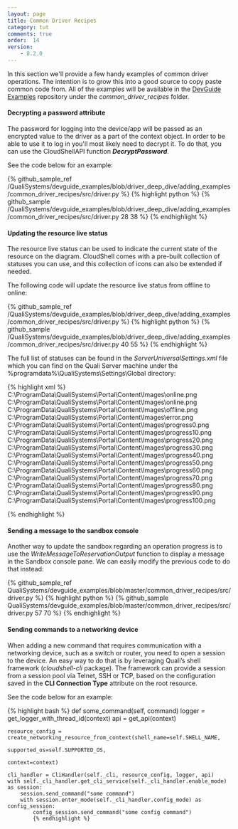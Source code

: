 ```yaml
---
layout: page
title: Common Driver Recipes
category: tut
comments: true
order:  14
version:
    - 8.2.0
---
```

In this section we'll provide a few handy examples of common driver operations.
The intention is to grow this into a good source to copy paste common code from.
All of the examples will be available in the
[DevGuide Examples](https://github.com/QualiSystems/devguide_examples) repository
under the _common_driver_recipes_ folder.

#### Decrypting a password attribute

The password for logging into the device/app will be passed as an encrypted value to the driver
as a part of the context object. In order to be able to use it to log in you'll most likely
need to decrypt it. To do that, you can use the CloudShellAPI function **_DecryptPassword_**.

See the code below for an example:

{% github_sample_ref /QualiSystems/devguide_examples/blob/driver_deep_dive/adding_examples/common_driver_recipes/src/driver.py %}
{% highlight python %}
{% github_sample /QualiSystems/devguide_examples/blob/driver_deep_dive/adding_examples/common_driver_recipes/src/driver.py 28 38 %}
{% endhighlight %}

#### Updating the resource live status

The resource live status can be used to indicate the current state of the resource on the diagram.
CloudShell comes with a pre-built collection of statuses you can use, and this collection of icons can also
be extended if needed.

The following code will update the resource live status from offline to online:

{% github_sample_ref /QualiSystems/devguide_examples/blob/driver_deep_dive/adding_examples/common_driver_recipes/src/driver.py %}
{% highlight python %}
{% github_sample /QualiSystems/devguide_examples/blob/driver_deep_dive/adding_examples/common_driver_recipes/src/driver.py 40 55 %}
{% endhighlight %}

The full list of statuses can be found in the _ServerUniversalSettings.xml_ file which you can find on the Quali Server
machine under the  %programdata%\\QualiSystems\\Settings\\Global directory:

{% highlight xml %}
  <ResourcesLiveStatus>
    <key name="Online">C:\ProgramData\QualiSystems\Portal\Content\Images\online.png</key>
    <key name="Stopped">C:\ProgramData\QualiSystems\Portal\Content\Images\online.png</key>
    <key name="Offline">C:\ProgramData\QualiSystems\Portal\Content\Images\offline.png</key>
    <key name="Error">C:\ProgramData\QualiSystems\Portal\Content\Images\error.png</key>
    <key name="Progress 0">C:\ProgramData\QualiSystems\Portal\Content\Images\progress0.png</key>
    <key name="Progress 10">C:\ProgramData\QualiSystems\Portal\Content\Images\progress10.png</key>
    <key name="Progress 20">C:\ProgramData\QualiSystems\Portal\Content\Images\progress20.png</key>
    <key name="Progress 30">C:\ProgramData\QualiSystems\Portal\Content\Images\progress30.png</key>
    <key name="Progress 40">C:\ProgramData\QualiSystems\Portal\Content\Images\progress40.png</key>
    <key name="Progress 50">C:\ProgramData\QualiSystems\Portal\Content\Images\progress50.png</key>
    <key name="Progress 60">C:\ProgramData\QualiSystems\Portal\Content\Images\progress60.png</key>
    <key name="Progress 70">C:\ProgramData\QualiSystems\Portal\Content\Images\progress70.png</key>
    <key name="Progress 80">C:\ProgramData\QualiSystems\Portal\Content\Images\progress80.png</key>
    <key name="Progress 90">C:\ProgramData\QualiSystems\Portal\Content\Images\progress90.png</key>
    <key name="Progress 100">C:\ProgramData\QualiSystems\Portal\Content\Images\progress100.png</key>
  </ResourcesLiveStatus>

 {% endhighlight %}

#### Sending a message to the sandbox console

Another way to update the sandbox regarding an operation progress is to use the _WriteMessageToReservationOutput_
function to display a message in the Sandbox console pane.
We can easily modify the previous code to do that instead:

{% github_sample_ref QualiSystems/devguide_examples/blob/master/common_driver_recipes/src/driver.py %}
{% highlight python %}
{% github_sample QualiSystems/devguide_examples/blob/master/common_driver_recipes/src/driver.py 57 70 %}
{% endhighlight %}

#### Sending commands to a networking device
When adding a new command that requires communication with a networking device, such as a switch or router, you need to open a session to the device. An easy way to do that is by leveraging Quali’s shell framework (*cloudshell-cli* package). The framework can provide a session from a session pool via Telnet, SSH or TCP, based on the configuration saved in the **CLI Connection Type** attribute on the root resource.

See the code below for an example:

{% highlight bash %}
def some_command(self, command)
    logger = get_logger_with_thread_id(context)
    api = get_api(context)

    resource_config = create_networking_resource_from_context(shell_name=self.SHELL_NAME,
                                                                  supported_os=self.SUPPORTED_OS,
                                                                  context=context)

    cli_handler = CliHandler(self._cli, resource_config, logger, api)
    with self._cli_handler.get_cli_service(self._cli_handler.enable_mode) as session:
        session.send_command("some command")
        with session.enter_mode(self._cli_handler.config_mode) as config_session:
            config_session.send_command("some config command")
            {% endhighlight %}
